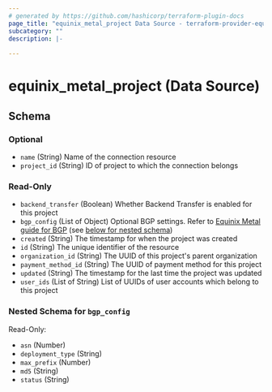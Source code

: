 ```yaml
---
# generated by https://github.com/hashicorp/terraform-plugin-docs
page_title: "equinix_metal_project Data Source - terraform-provider-equinix"
subcategory: ""
description: |-
  
---
```


# equinix_metal_project (Data Source)





<!-- schema generated by tfplugindocs -->
## Schema

### Optional

- `name` (String) Name of the connection resource
- `project_id` (String) ID of project to which the connection belongs

### Read-Only

- `backend_transfer` (Boolean) Whether Backend Transfer is enabled for this project
- `bgp_config` (List of Object) Optional BGP settings. Refer to [Equinix Metal guide for BGP](https://metal.equinix.com/developers/docs/networking/local-global-bgp/) (see [below for nested schema](#nestedatt--bgp_config))
- `created` (String) The timestamp for when the project was created
- `id` (String) The unique identifier of the resource
- `organization_id` (String) The UUID of this project's parent organization
- `payment_method_id` (String) The UUID of payment method for this project
- `updated` (String) The timestamp for the last time the project was updated
- `user_ids` (List of String) List of UUIDs of user accounts which belong to this project

<a id="nestedatt--bgp_config"></a>
### Nested Schema for `bgp_config`

Read-Only:

- `asn` (Number)
- `deployment_type` (String)
- `max_prefix` (Number)
- `md5` (String)
- `status` (String)
